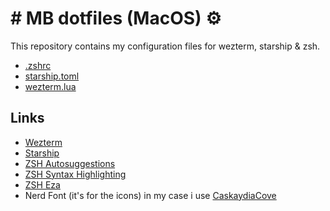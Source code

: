 # # MB dotfiles (MacOS) ⚙️

This repository contains my configuration files for wezterm, starship & zsh.

- [.zshrc]()
- [starship.toml]()
- [wezterm.lua]()

## Links

- [Wezterm](https://wezterm.org/)
- [Starship](https://starship.rs/)
- [ZSH Autosuggestions](https://github.com/zsh-users/zsh-autosuggestions)
- [ZSH Syntax Highlighting](https://github.com/zsh-users/zsh-syntax-highlighting)
- [ZSH Eza](https://github.com/z-shell/zsh-eza)
- Nerd Font (it's for the icons) in my case i use [CaskaydiaCove](https://www.programmingfonts.org/#cascadia-code)
